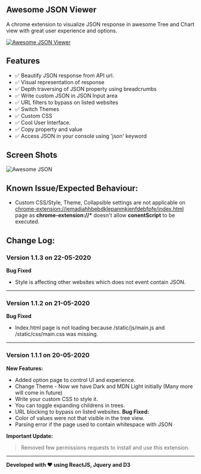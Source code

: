 ## Awesome JSON Viewer

A chrome extension to visualize JSON response in awesome Tree and Chart view with great user experience and options.

[![Awesome JSON Viewer](https://raw.githubusercontent.com/rbrahul/Smart-Webpage-Ruler/master/images/chrome.png)](https://chrome.google.com/webstore/detail/awesome-json/iemadiahhbebdklepanmkjenfdebfpfe)


## Features

* ✅ Beautify JSON response from API url.
* ✅ Visual representation of response
* ✅ Depth traversing of JSON property using breadcrumbs
* ✅ Write custom JSON in JSON Input area
* ✅ URL filters to bypass on listed websites
* ✅ Switch Themes
* ✅ Custom CSS
* ✅ Cool User Interface.
* ✅ Copy property and value 
* ✅ Access JSON in your console using 'json' keyword

## Screen Shots
![Awesome JSON](https://raw.githubusercontent.com/rbrahul/Awesome-JSON/master/awesome-json-slideshow.gif "Awesome JSON an awesome Chrome extension to assist development")


## Known Issue/Expected Behaviour:

 * Custom CSS/Style, Theme, Collapsible settings are not applicable on [chrome-extension://iemadiahhbebdklepanmkjenfdebfpfe/index.html](chrome-extension://iemadiahhbebdklepanmkjenfdebfpfe/index.html) page as **chrome-extension://\*** doesn't allow **conentScript** to be executed.



## Change Log: 

### Version 1.1.3 on  22-05-2020
**Bug Fixed**
  * Style is affecting other websites which does not event contain JSON.
---
### Version 1.1.2 on  21-05-2020
**Bug Fixed**
  * Index.html page is not loading because /static/js/main.js and /static/css/main.css was missing.
 --- 
### Version 1.1.1 on  20-05-2020
**New Features:**
  * Added option page to control UI and experience.
  * Change Theme - Now we have Dark and MDN Light initially (Many more will come in future)
  * Write your custom CSS to style it.
  * You can toggle expanding childrens in trees.
  * URL blocking to bypass on listed websites.
**Bug Fixed:**
* Color of values were not that visible in the tree view.
* Parsing error if the page used to contain whitespace with JSON

**Important Update:**
> Removed few permissions requests to install and use this extension.
---

**Developed with ♥ using ReactJS, Jquery and D3**
